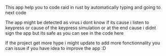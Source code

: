 This app help you to code raid in rust by automatically typing and going to next code

The app might be detected as virus i dont know if its cause i listen to keypress or cause of the keypress simulation or at the end cause i didnt sign the app but its safe as you can see in the code here

If the project get more hype i might update to add more fonctionnality you can issue if you have idea to improve the app :D
